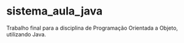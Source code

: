 # sistema_aula_java
Trabalho final para a disciplina de Programação Orientada a Objeto, utilizando Java.
